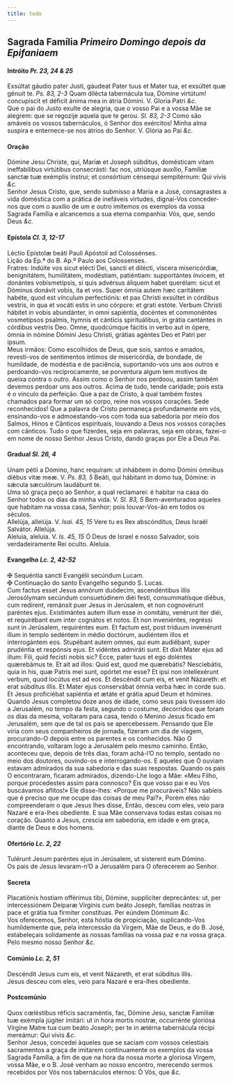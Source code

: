 ```yaml
---
title: todo
---
```

<h2 class="text-center">Sagrada Família <em>Primeiro Domingo depois da Epifaniaem</em></h2>

<h4 class="text-center">Intróito <em>Pr. 23, 24 & 25</em></h4>
<div class="container-fluid">
<div class="row">
<div class="dropcap text-justify">
Exsúltat gáudio pater Justi, gáudeat Pater tuus et Mater tua, et exsúltet quæ génuit te. <em>Ps. 83, 2-3</em> Quam dilécta tabernácula tua, Dómine virtútum! concupíscit et déficit ánima mea in átria Dómini.
V. Gloria Patri <em>&c.</em>
</div>
<div class="dropcap text-justify">
Que o pai do Justo exulte de alegria, que o vosso Pai e a vossa Mãe se alegrem: que se regozije aquela que te gerou. <em>Sl. 83, 2-3</em> Como são amáveis os vossos tabernáculos, ó Senhor dos exércitos! Minha alma suspira e enternece-se nos átrios do Senhor.
V. Glória ao Pai <em>&c.</em>
</div>
</div>
</div>

<h4 class="text-center">Oração</h4>
<div class="container-fluid">
<div class="row">
<div class="dropcap text-justify">
Dómine Jesu Christe, qui, Maríæ et Joseph súbditus, domésticam vitam ineffabílibus virtútibus consecrásti: fac nos, utriúsque auxílio, Famíliæ sanctæ tuæ exémplis ínstrui; et consórtium cénsequi sempitérnum: Qui vivis <em>&c.</em>
</div>
<div class="dropcap text-justify">
Senhor Jesus Cristo, que, sendo submisso a Maria e a José, consagrastes a vida doméstica com a prática de inefáveis virtudes, dignai-Vos conceder-nos que com o auxílio de um e outro imitemos os exemplos da vossa Sagrada Família e alcancemos a sua eterna companhia: Vós, que, sendo Deus <em>&c.</em>
</div>
</div>
</div>

<h4 class="text-center">Epístola <em>Cl. 3, 12-17</em></h4>
<div class="container-fluid">
<div class="row">
<div class="text-justify">
Léctio Epístolæ beáti Pauli Apóstoli ad Colossénses.
</div>
<div class="text-justify">
Lição da Ep.ª do B. Ap.º Paulo aos Colossenses.
</div>
<div class="dropcap text-justify">
Fratres: Indúite vos sicut elécti Dei, sancti et dilécti, víscera misericórdiæ, benignitátem, humilitátem, modéstiam, patiéntiam: supportántes ínvicem, et donántes vobismetípsis, si quis advérsus áliquem habet querélam: sicut et Dóminus donávit vobis, ita et vos. Super ómnia autem hæc caritátem habéte, quod est vínculum perfectiónis: et pax Christi exsúltet in córdibus vestris, in qua et vocáti estis in uno córpore: et grati estóte. Verbum Christi hábitet in vobis abundánter, in omni sapiéntia, docéntes et commonéntes vosmetípsos psalmis, hymnis et cánticis spirituálibus, in grátia cantántes in córdibus vestris Deo. Omne, quodcúmque fácitis in verbo aut in ópere, ómnia in nómine Dómini Jesu Christi, grátias agéntes Deo et Patri per ipsum.
</div>
<div class="dropcap text-justify">
Meus irmãos: Como escolhidos de Deus, que sois, santos e amados, revesti-vos de sentimentos íntimos de misericórdia, de bondade, de humildade, de modéstia e de paciência, suportando-vos uns aos outros e perdoando-vos reciprocamente, se porventura algum tem motivos de queixa contra o outro. Assim como o Senhor nos perdoou, assim também devemos perdoar uns aos outros. Acima de tudo, tende caridade; pois esta é o vínculo da perfeição. Que a paz de Cristo, à qual também fostes chamados para formar um só corpo, reine nos vossos corações. Sede reconhecidos! Que a palavra de Cristo permaneça profundamente em vós, ensinando-vos e admoestando-vos com toda sua sabedoria por meio dos Salmos, Hinos e Cânticos espirituais, louvando a Deus nos vossos corações com cânticos. Tudo o que fizerdes, seja em palavras, seja em obras, fazei-o em nome de nosso Senhor Jesus Cristo, dando graças por Ele a Deus Pai.
</div>
</div>
</div>

<h4 class="text-center">Gradual <em>Sl. 26, 4</em></h4>
<div class="container-fluid">
<div class="row">
<div class="dropcap text-justify">
Unam pétii a Dómino, hanc requíram: ut inhábitem in domo Dómini ómnibus diébus vitæ meæ. V. <em>Ps. 83, 5</em> Beáti, qui hábitant in domo tua, Dómine: in sǽcula sæculórum laudábunt te.
</div>
<div class="dropcap text-justify">
Uma só graça peço ao Senhor, a qual reclamarei: é habitar na casa do Senhor todos os dias da minha vida. V. <em>Sl. 83, 5</em> Bem-aventurados aqueles que habitam na vossa casa, Senhor; pois louvar-Vos-ão em todos os séculos.
</div>
<div class="text-justify">
Allelúja, allelúja. V. <em>Isai. 45, 15</em> Vere tu es Rex abscónditus, Deus Israël Salvátor. Allelúja.
</div>
<div class="text-justify">
Aleluia, aleluia. V. <em>Is. 45, 15</em> Ó Deus de Israel e nosso Salvador, sois verdadeiramente Rei oculto. Aleluia.
</div>
</div>
</div>

<h4 class="text-center">Evangelho <em>Lc. 2, 42-52</em></h4>
<div class="container-fluid">
<div class="row">
<div class="text-justify">
<span class="text-danger">&#10016;</span> Sequéntia sancti Evangélii secúndum Lucam.
</div>
<div class="text-justify">
<span class="text-danger">&#10016;</span> Continuação do santo Evangelho segundo S. Lucas.
</div>
<div class="dropcap text-justify">
Cum factus esset Jesus annórum duódecim, ascendéntibus illis Jerosólymam secúndum consuetúdinem diéi festi, consummatísque diébus, cum redírent, remánsit puer Jesus in Jerúsalem, et non cognovérunt paréntes ejus. Existimántes autem illum esse in comitátu, venérunt iter diéi, et requirébant eum inter cognátos et notos. Et non inveniéntes, regréssi sunt in Jerúsalem, requiréntes eum. Et factum est, post tríduum invenérunt illum in templo sedéntem in médio doctórum, audiéntem illos et interrogántem eos. Stupébant autem omnes, qui eum audiébant, super prudéntia et respónsis ejus. Et vidéntes admiráti sunt. Et dixit Mater ejus ad illum: Fili, quid fecísti nobis sic? Ecce, pater tuus et ego doléntes quærebámus te. Et ait ad illos: Quid est, quod me quærebátis? Nesciebátis, quia in his, quæ Patris mei sunt, opórtet me esse? Et ipsi non intellexérunt verbum, quod locútus est ad eos. Et descéndit cum eis, et venit Názareth: et erat súbditus illis. Et Mater ejus conservábat ómnia verba hæc in corde suo. Et Jesus proficiébat sapiéntia et ætáte et grátia apud Deum et hómines.
</div>
<div class="dropcap text-justify">
Quando Jesus completou doze anos de idade, como seus pais tivessem ido a Jerusalém, no tempo da festa, segundo o costume, decorridos que foram os dias da mesma, voltaram para casa, tendo o Menino Jesus ficado em Jerusalém, sem que de tal os pais se apercebessem. Pensando que Ele viria com seus companheiros de jornada, fizeram um dia de viagem, procurando-O depois entre os parentes e os conhecidos. Não O encontrando, voltaram logo a Jerusalém pelo mesmo caminho. Então, aconteceu que, depois de três dias, foram achá-l’O no templo, sentado no meio dos doutores, ouvindo-os e interrogando-os. E aqueles que O ouviam estavam admirados da sua sabedoria e das suas respostas. Quando os pais O encontraram, ficaram admirados, dizendo-Lhe logo a Mãe: «Meu Filho, porque procedestes assim para connosco? Eis que vosso pai e eu Vos buscávamos aflitos!» Ele disse-lhes: «Porque me procuráveis? Não sabíeis que é preciso que me ocupe das coisas de meu Pai?», Porém eles não compreenderam o que Jesus lhes disse, Então, desceu com eles, veio para Nazaré e era-lhes obediente. E sua Mãe conservava todas estas coisas no coração. Quanto a Jesus, crescia em sabedoria, em idade e em graça, diante de Deus e dos homens.
</div>
</div>
</div>

<h4 class="text-center">Ofertório <em>Lc. 2, 22</em></h4>
<div class="container-fluid">
<div class="row">
<div class="dropcap text-justify">
Tulérunt Jesum paréntes ejus in Jerúsalem, ut sísterent eum Dómino.
</div>
<div class="dropcap text-justify">
Os pais de Jesus levaram-n’O a Jerusalém para O oferecerem ao Senhor.
</div>
</div>
</div>

<h4 class="text-center">Secreta</h4>
<div class="container-fluid">
<div class="row">
<div class="dropcap text-justify">
Placatiónis hostiam offérimus tibi, Dómine, supplíciter deprecántes: ut, per intercessiónem Deíparæ Vírginis cum beáto Joseph, famílias nostras in pace et grátia tua fírmiter constítuas. Per eúndem Dóminum <em>&c.</em>
</div>
<div class="dropcap text-justify">
Vos oferecemos, Senhor, esta hóstia de propiciação, suplicando-Vos humildemente que, pela intercessão da Virgem, Mãe de Deus, e do B. José, estabeleçais solidamente as nossas famílias na vossa paz e na vossa graça. Pelo mesmo nosso Senhor <em>&c.</em>
</div>
</div>
</div>

<h4 class="text-center">Comúnio <em>Lc. 2, 51</em></h4>
<div class="container-fluid">
<div class="row">
<div class="dropcap text-justify">
Descéndit Jesus cum eis, et venit Názareth, et erat súbditus illis.
</div>
<div class="dropcap text-justify">
Jesus desceu com eles, veio para Nazaré e era-lhes obediente.
</div>
</div>
</div>

<h4 class="text-center">Postcomúnio</h4>
<div class="container-fluid">
<div class="row">
<div class="dropcap text-justify">
Quos cœléstibus réficis sacraméntis, fac, Dómine Jesu, sanctæ Famíliæ tuæ exémpla júgiter imitári: ut in hora mortis nostræ, occurrénte gloriósa Vírgine Matre tua cum beáto Joseph; per te in ætérna tabernácula récipi mereámur: Qui vivis <em>&c.</em>
</div>
<div class="dropcap text-justify">
Senhor Jesus, concedei àqueles que se saciam com vossos celestiais sacramentos a graça de imitarem continuamente os exemplos da vossa Sagrada Família, a fim de que na hora da nossa morte a gloriosa Virgem, vossa Mãe, e o B. José venham ao nosso encontro, merecendo sermos recebidos por Vós nos tabernáculos eternos: Ó Vós, que <em>&c.</em>
</div>
</div>
</div>